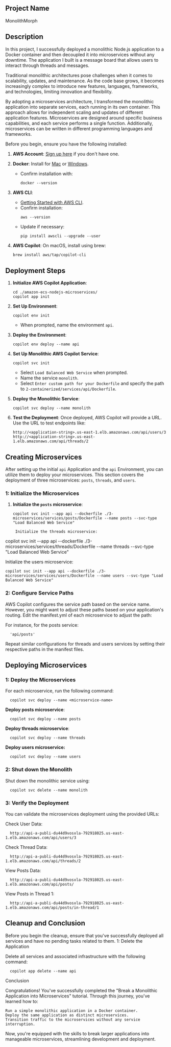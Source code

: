 ## Project Name

MonolithMorph

## Description

In this project, I successfully deployed a monolithic Node.js application to a Docker container and then decoupled it into microservices without any downtime. The application I built is a message board that allows users to interact through threads and messages.

Traditional monolithic architectures pose challenges when it comes to scalability, updates, and maintenance. As the code base grows, it becomes increasingly complex to introduce new features, languages, frameworks, and technologies, limiting innovation and flexibility.

By adopting a microservices architecture, I transformed the monolithic application into separate services, each running in its own container. This approach allows for independent scaling and updates of different application features. Microservices are designed around specific business capabilities, and each service performs a single function. Additionally, microservices can be written in different programming languages and frameworks.

Before you begin, ensure you have the following installed:

1. **AWS Account**: [Sign up here](https://aws.amazon.com/) if you don't have one.
2. **Docker**: Install for [Mac](https://docs.docker.com/docker-for-mac/install/) or [Windows](https://docs.docker.com/docker-for-windows/install/). 
   - Confirm installation with:
     ```
     docker --version
     ```

3. **AWS CLI**: 
    - [Getting Started with AWS CLI](https://docs.aws.amazon.com/cli/latest/userguide/cli-chap-welcome.html).
    - Confirm installation:
      ```
      aws --version
      ```
    - Update if necessary:
      ```
      pip install awscli --upgrade --user
      ```

4. **AWS Copilot**: On macOS, install using brew:
    ```bash
    brew install aws/tap/copilot-cli
    ```

## Deployment Steps

1. **Initialize AWS Copilot Application**:
    ```
    cd ./amazon-ecs-nodejs-microservices/
    copilot app init
    ```

2. **Set Up Environment**:
    ```
    copilot env init
    ```
    - When prompted, name the environment `api`.

3. **Deploy the Environment**:
    ```
    copilot env deploy --name api
    ```

4. **Set Up Monolithic AWS Copilot Service**:
    ```
    copilot svc init
    ```
    - Select `Load Balanced Web Service` when prompted.
    - Name the service `monolith`.
    - Select `Enter custom path for your Dockerfile` and specify the path to `2-containerized/services/api/Dockerfile`.

5. **Deploy the Monolithic Service**:
    ```
    copilot svc deploy --name monolith
    ```

6. **Test the Deployment**: 
    Once deployed, AWS Copilot will provide a URL. Use the URL to test endpoints like:
    ```
    http://<application-string>.us-east-1.elb.amazonaws.com/api/users/3
    http://<application-string>.us-east-1.elb.amazonaws.com/api/threads/2
    ```
## Creating Microservices

After setting up the initial `api` Application and the `api` Environment, you can utilize them to deploy your microservices. This section covers the deployment of three microservices: `posts`, `threads`, and `users`.

### 1: Initialize the Microservices

1. **Initialize the `posts` microservice**:
   ```
   copilot svc init --app api --dockerfile ./3-microservices/services/posts/Dockerfile --name posts --svc-type "Load Balanced Web Service"

    Initialize the threads microservice:

copilot svc init --app api --dockerfile ./3-microservices/services/threads/Dockerfile --name threads --svc-type "Load Balanced Web Service"

Initialize the users microservice:

    copilot svc init --app api --dockerfile ./3-microservices/services/users/Dockerfile --name users --svc-type "Load Balanced Web Service"

### 2: Configure Service Paths

AWS Copilot configures the service path based on the service name. However, you might want to adjust these paths based on your application's routing. Edit the manifest.yml of each microservice to adjust the path:

For instance, for the posts service:

      'api/posts'

Repeat similar configurations for threads and users services by setting their respective paths in the manifest files.

## Deploying Microservices

### **1: Deploy the Microservices**

For each microservice, run the following command:

      copilot svc deploy --name <microservice-name>

**Deploy posts microservice**:

      copilot svc deploy --name posts

**Deploy threads microservice**:

      copilot svc deploy --name threads

**Deploy users microservice:**

      copilot svc deploy --name users

### **2: Shut down the Monolith**

Shut down the monolithic service using:

      copilot svc delete --name monolith

### **3: Verify the Deployment**

You can validate the microservices deployment using the provided URLs:

Check User Data:

      http://api-a-publi-du44d9vosxla-792918025.us-east-1.elb.amazonaws.com/api/users/3

Check Thread Data:

      http://api-a-publi-du44d9vosxla-792918025.us-east-1.elb.amazonaws.com/api/threads/2

View Posts Data:

      http://api-a-publi-du44d9vosxla-792918025.us-east-1.elb.amazonaws.com/api/posts/

View Posts in Thread 1:

      http://api-a-publi-du44d9vosxla-792918025.us-east-1.elb.amazonaws.com/api/posts/in-thread/1

## Cleanup and Conclusion

Before you begin the cleanup, ensure that you've successfully deployed all services and have no pending tasks related to them.
1: Delete the Application

Delete all services and associated infrastructure with the following command:

      copilot app delete --name api

Conclusion

Congratulations! You've successfully completed the "Break a Monolithic Application into Microservices" tutorial. Through this journey, you've learned how to:

    Run a simple monolithic application in a Docker container.
    Deploy the same application as distinct microservices.
    Transition traffic to the microservices without any service interruption.

Now, you're equipped with the skills to break larger applications into manageable microservices, streamlining development and deployment.
